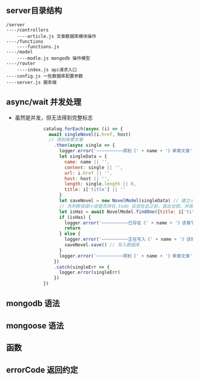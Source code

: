 ## server目录结构
	/server
	----/controllers 
		----article.js 文章数据库模块操作
	----/functions
		----functions.js
	----/model
		----modle.js mongodb 操作模型
	----/router
		----index.js api请求入口
	----config.js 一些数据库配置参数
	----server.js 服务端
## async/wait 并发处理
- 虽然是并发，但无法得到完整标志
```js
              catalog.forEach(async (i) => {
                await singleNovel(i.href, host)
                // 得到单章文章
                  .then(async single => {
                    logger.error('~~~~~~~~~~得到《' + name + '》单章文章' + i.title + ' Start~~~~~~~~~~')
                    let singleData = {
                      name: name || '',
                      content: single || '',
                      url: i.href || '',
                      host: host || '',
                      length: single.length || 0,
                      title: i['title'] || ''
                    }
                    let saveNovel = new NovelModel(singleData) // 建立小说章节模型
                    // 先判断该部小说是否存在,todo 应该在此之前，查出全部，并放在变量里面，下次就不需要到数据库去查到了
                    let isHas = await NovelModel.findOne({title: i['title'], content: single}).count()
                    if (isHas) {
                      logger.error('~~~~~~~~~~已存在《' + name + '》该章节' + i.title + '~~~~~~~~~~')
                      return
                    } else {
                      logger.error('~~~~~~~~~~正在写入《' + name + '》该章节' + i.title + '~~~~~~~~~~')
                      saveNovel.save() // 写入数据库
                    }
                    logger.error('~~~~~~~~~~得到《' + name + '》单章文章' + i.title + ' End~~~~~~~~~~~~')
                  })
                  .catch(singleErr => {
                    logger.error(singleErr)
                  })
              })

```	
## mongodb 语法
## mongoose 语法
## 函数		
## errorCode 返回约定

